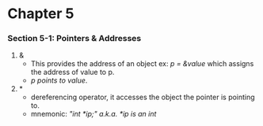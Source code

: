# Chapter 5

### Section 5-1: Pointers & Addresses
  1) &
      * This provides the address of an object ex: *p = &value* which assigns the address of value to p.
      * *p points to value*.
  2) \*
      * dereferencing operator, it accesses the object the pointer is pointing to.
      * mnemonic: *"int \*ip;" a.k.a. \*ip is an int* 
